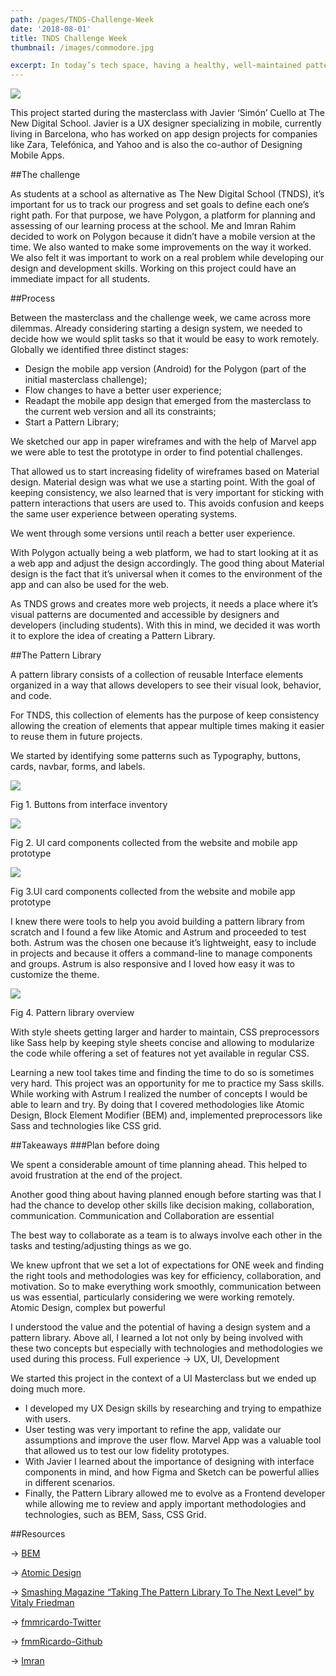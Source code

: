```yaml
---
path: /pages/TNDS-Challenge-Week
date: '2018-08-01'
title: TNDS Challenge Week
thumbnail: /images/commodore.jpg

excerpt: In today’s tech space, having a healthy, well-maintained pattern library is considered a central piece of the design and development process, guiding designers and developers to better and more consistent results. This is why, on a recent project, we started working on a pattern library.
---
```


![](./working_dev.jpg)

This project started during the masterclass with Javier ‘Simón’ Cuello at The New Digital School. Javier is a UX designer specializing in mobile, currently living in Barcelona, who has worked on app design projects for companies like Zara, Telefónica, and Yahoo and is also the co-author of Designing Mobile Apps.

##The challenge

As students at a school as alternative as The New Digital School (TNDS), it’s important for us to track our progress and set goals to define each one’s right path. For that purpose, we have Polygon, a platform for planning and assessing of our learning process at the school.
Me and Imran Rahim decided to work on Polygon because it didn’t have a mobile version at the time. We also wanted to make some improvements on the way it worked.
We also felt it was important to work on a real problem while developing our design and development skills. Working on this project could have an immediate impact for all students.

##Process

Between the masterclass and the challenge week, we came across more dilemmas. Already considering starting a design system, we needed to decide how we would split tasks so that it would be easy to work remotely. Globally we identified three distinct stages:

- Design the mobile app version (Android) for the Polygon (part of the initial masterclass challenge);
- Flow changes to have a better user experience;
- Readapt the mobile app design that emerged from the masterclass to the current web version and all its constraints;
- Start a Pattern Library;

We sketched our app in paper wireframes and with the help of Marvel app we were able to test the prototype in order to find potential challenges.

That allowed us to start increasing fidelity of wireframes based on Material design. Material design was what we use a starting point. With the goal of keeping consistency, we also learned that is very important for sticking with pattern interactions that users are used to. This avoids confusion and keeps the same user experience between operating systems.

We went through some versions until reach a better user experience.

With Polygon actually being a web platform, we had to start looking at it as a web app and adjust the design accordingly. The good thing about Material design is the fact that it’s universal when it comes to the environment of the app and can also be used for the web.

As TNDS grows and creates more web projects, it needs a place where it’s visual patterns are documented and accessible by designers and developers (including students). With this in mind, we decided it was worth it to explore the idea of creating a Pattern Library.

##The Pattern Library

A pattern library consists of a collection of reusable Interface elements organized in a way that allows developers to see their visual look, behavior, and code.

For TNDS, this collection of elements has the purpose of keep consistency allowing the creation of elements that appear multiple times making it easier to reuse them in future projects.

We started by identifying some patterns such as Typography, buttons, cards, navbar, forms, and labels.

![](./buttons.png)

Fig 1. Buttons from interface inventory

![](./cards.png)

Fig 2. UI card components collected from the website and mobile app prototype

![](./cards_1.png)

Fig 3.UI card components collected from the website and mobile app prototype

I knew there were tools to help you avoid building a pattern library from scratch and I found a few like Atomic and Astrum and proceeded to test both. Astrum was the chosen one because it’s lightweight, easy to include in projects and because it offers a command-line to manage components and groups. Astrum is also responsive and I loved how easy it was to customize the theme.

![](./Pattern-library-overwiew.png)

Fig 4. Pattern library overview

With style sheets getting larger and harder to maintain, CSS preprocessors like Sass help by keeping style sheets concise and allowing to modularize the code while offering a set of features not yet available in regular CSS.

Learning a new tool takes time and finding the time to do so is sometimes very hard. This project was an opportunity for me to practice my Sass skills.
While working with Astrum I realized the number of concepts I would be able to learn and try. By doing that I covered methodologies like Atomic Design, Block Element Modifier (BEM) and, implemented preprocessors like Sass and technologies like CSS grid.

##Takeaways
###Plan before doing

We spent a considerable amount of time planning ahead. This helped to avoid frustration at the end of the project.

Another good thing about having planned enough before starting was that I had the chance to develop other skills like decision making, collaboration, communication.
Communication and Collaboration are essential

The best way to collaborate as a team is to always involve each other in the tasks and testing/adjusting things as we go.

We knew upfront that we set a lot of expectations for ONE week and finding the right tools and methodologies was key for efficiency, collaboration, and motivation. So to make everything work smoothly, communication between us was essential, particularly considering we were working remotely.
Atomic Design, complex but powerful

I understood the value and the potential of having a design system and a pattern library. Above all, I learned a lot not only by being involved with these two concepts but especially with technologies and methodologies we used during this process.
Full experience -> UX, UI, Development

We started this project in the context of a UI Masterclass but we ended up doing much more.

- I developed my UX Design skills by researching and trying to empathize with users.
- User testing was very important to refine the app, validate our assumptions and improve the user flow. Marvel App was a valuable tool that allowed us to test our low fidelity prototypes.
- With Javier I learned about the importance of designing with interface components in mind, and how Figma and Sketch can be powerful allies in different scenarios.
- Finally, the Pattern Library allowed me to evolve as a Frontend developer while allowing me to review and apply important methodologies and technologies, such as BEM, Sass, CSS Grid.

##Resources

→ [BEM](http://getbem.com/)

→ [Atomic Design](http://bradfrost.com/blog/post/atomic-web-design/)

→ [Smashing Magazine “Taking The Pattern Library To The Next Level“ by Vitaly Friedman](https://www.smashingmagazine.com/taking-pattern-libraries-next-level/)

→ [fmmricardo-Twitter](https://twitter.com/FMMRicardo)

→ [fmmRicardo-Github](https://github.com/fmmricardo)

→ [Imran](https://twitter.com/imran_rahim_pt)
